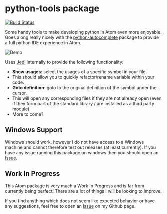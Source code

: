 # python-tools package

[![Build Status](https://travis-ci.org/MichaelAquilina/python-tools.svg)](https://travis-ci.org/michaelaquilina/python-tools)

Some handy tools to make developing python in Atom even more enjoyable. Goes along really nicely with the [python-autocomplete](https://atom.io/packages/autocomplete-python) package to provide a full python IDE experience in Atom.

![Demo](http://i738.photobucket.com/albums/xx27/Michael_Aquilina/output_zps4qx1snfe.gif)

Uses [Jedi](https://pypi.python.org/pypi/jedi) internally to provide the following functionality:
- **Show usages**: select the usages of a specific symbol in your file.
- This should allow you to quickly refactor/rename variable within your code.
- **Goto definition**: goto to the original definition of the symbol under the cursor.
- This will open any corresponding files if they are not already open (even if they form part of the standard library / are installed as a third party module)
- More to come?

## Windows Support
Windows should work, however I do not have access to a Windows machine and cannot therefore test out releases (at least currently). If you have any issue running this
package on windows then you should open an [Issue](https://github.com/michaelaquilina/python-tools/issues).

## Work In Progress

This Atom package is very much a Work In Progress and is far from currently being perfect! There are a lot of things I will be looking to improve.

If you find anything which does not seem like expected behavior or have any suggestions, feel free to open an [Issue](https://github.com/michaelaquilina/python-tools/issues) on my Github page.
